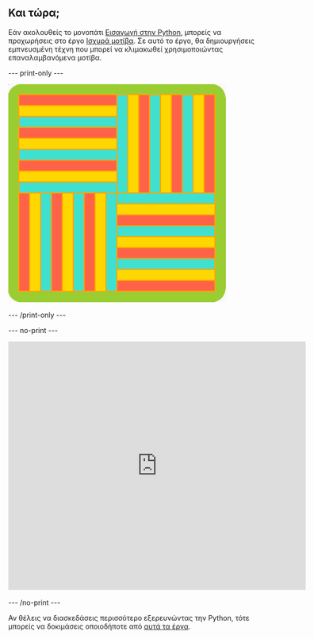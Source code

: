## Και τώρα;

Εάν ακολουθείς το μονοπάτι [Εισαγωγή στην Python](https://projects.raspberrypi.org/en/pathways/python-intro), μπορείς να προχωρήσεις στο έργο [Ισχυρά μοτίβα](https://projects.raspberrypi.org/en/projects/powerful-patterns). Σε αυτό το έργο, θα δημιουργήσεις εμπνευσμένη τέχνη που μπορεί να κλιμακωθεί χρησιμοποιώντας επαναλαμβανόμενα μοτίβα.

--- print-only ---

![Ένα από τα παραδείγματα από το έργο Ισχυρά μοτίβα που χρησιμοποιεί περιστρεφόμενα γεωμετρικά σχήματα.](images/kek-project.png)

--- /print-only ---

--- no-print ---

<iframe src="https://trinket.io/embed/python/81be7eb895?outputOnly=true&start=result" width="600" height="500" frameborder="0" marginwidth="0" marginheight="0" allowfullscreen> </iframe>


--- /no-print ---

Αν θέλεις να διασκεδάσεις περισσότερο εξερευνώντας την Python, τότε μπορείς να δοκιμάσεις οποιοδήποτε από [αυτά τα έργα](https://projects.raspberrypi.org/en/projects?software%5B%5D=python).


